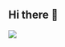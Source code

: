 ## Hi there 👋
<a href="https://velog.io/@oka1313">
<img src="https://img.shields.io/badge/Tistory-#FF5722?style=for-the-badge&logo=Tistory&logoColor=white">

<!--
**Yim-HaEun/Yim-HaEun** is a ✨ _special_ ✨ repository because its `README.md` (this file) appears on your GitHub profile.

Here are some ideas to get you started:

- 🔭 I’m currently working on ...
- 🌱 I’m currently learning ...

- 💬 Ask me about ...
- 📫 How to reach me: ...

-->
